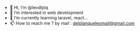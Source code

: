- 👋 Hi, I’m @leodlplq
- 👀 I’m interested in web development
- 🌱 I’m currently learning laravel, react...
- 📫 How to reach me ? by mail : delplanqueleomail@gmail.com

